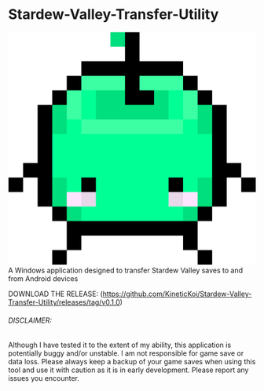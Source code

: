 # Stardew-Valley-Transfer-Utility

![This is a junimo](https://github.com/KineticKoi/Stardew-Valley-Transfer-Utility/blob/main/shortcutIcon.png)
A Windows application designed to transfer Stardew Valley saves to and from Android devices

DOWNLOAD THE RELEASE:
(https://github.com/KineticKoi/Stardew-Valley-Transfer-Utility/releases/tag/v0.1.0)

###### DISCLAIMER:
Although I have tested it to the extent of my ability, this application is potentially buggy and/or unstable. I am not responsible for game save or data loss. Please always keep a backup of your game saves when using this tool and use it with caution as it is in early development. Please report any issues you encounter.
